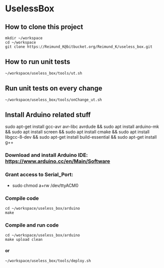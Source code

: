 # UselessBox

## How to clone this project
    mkdir ~/workspace
    cd ~/workspace
    git clone https://Reimund_K@bitbucket.org/Reimund_K/useless_box.git

## How to run unit tests
    ~/workspace/useless_box/tools/ut.sh

## Run unit tests on every change
    ~/workspace/useless_box/tools/onChange_ut.sh


## Install Arduino related stuff
sudo apt-get install gcc-avr avr-libc avrdude &&
sudo apt install arduino-mk &&
sudo apt install screen &&
sudo apt install cmake &&
sudo apt install libgcc-8-dev &&
sudo apt-get install build-essential &&
sudo apt-get install g++
### Download and install Arduino IDE: https://www.arduino.cc/en/Main/Software
### Grant access to Serial_Port:
* sudo chmod a+rw /dev/ttyACM0

### Compile code
    cd ~/workspace/useless_box/arduino
    make

### Compile and run code
    cd ~/workspace/useless_box/arduino
    make upload clean
#### or
    ~/workspace/useless_box/tools/deploy.sh